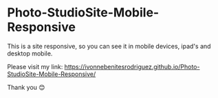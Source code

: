 # Photo-StudioSite-Mobile-Responsive

This is a site responsive, so you can see it in mobile devices, ipad's and desktop mobile. 

Please visit my link:   https://ivonnebenitesrodriguez.github.io/Photo-StudioSite-Mobile-Responsive/

Thank you 😊
